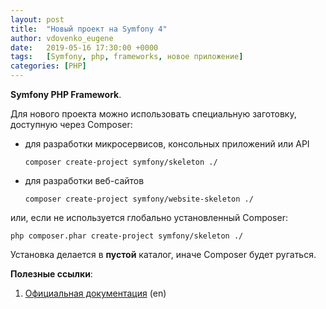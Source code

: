 ```yaml
---
layout: post
title:  "Новый проект на Symfony 4"
author: vdovenko_eugene
date:   2019-05-16 17:30:00 +0000
tags:   [Symfony, php, frameworks, новое приложение]
categories: [PHP]
---
```


__Symfony PHP Framework__.

Для нового проекта можно использовать специальную заготовку, доступную через Composer:
- для разработки микросервисов, консольных приложений или API
  ```
  composer create-project symfony/skeleton ./
  ```
- для разработки веб-сайтов
  ```
  composer create-project symfony/website-skeleton ./
  ```

или, если не используется глобально установленный Composer:
```
php composer.phar create-project symfony/skeleton ./
```

Установка делается в __пустой__ каталог, иначе Composer будет ругаться.

__Полезные ссылки__:
 1. [Официальная документация](https://symfony.com/doc/) (en)
 